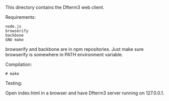 This directory contains the Dfterm3 web client.

Requirements:

    node.js
    browserify
    backbone
    GNU make

browserify and backbone are in npm repositories. Just make sure browserify is
somewhere in PATH environment variable.

Compilation:

    # make

Testing:

Open index.html in a browser and have Dfterm3 server running on 127.0.0.1.

